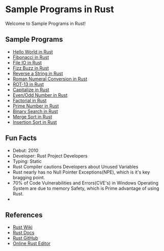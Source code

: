 # Sample Programs in Rust

Welcome to Sample Programs in Rust!

## Sample Programs

- [Hello World in Rust](https://therenegadecoder.com/code/hello-world-in-rust/)
- [Fibonacci in Rust](https://github.com/TheRenegadeCoder/sample-programs/issues/490)
- [File IO in Rust](https://github.com/TheRenegadeCoder/sample-programs/issues/413)
- [Fizz Buzz in Rust](https://github.com/TheRenegadeCoder/sample-programs/issues/453)
- [Reverse a String in Rust](https://github.com/jrg94/sample-programs/issues/261)
- [Roman Numeral Conversion in Rust](https://github.com/TheRenegadeCoder/sample-programs/issues/536)
- [ROT-13 in Rust](https://github.com/TheRenegadeCoder/sample-programs/issues/1118)
- [Capitalize in Rust](https://github.com/TheRenegadeCoder/sample-programs/pull/1802)
- [Even/Odd Number in Rust](https://github.com/TheRenegadeCoder/sample-programs/pull/1829)
- [Factorial in Rust](https://github.com/TheRenegadeCoder/sample-programs/pull/1831)
- [Prime Number in Rust](https://github.com/TheRenegadeCoder/sample-programs/pull/1832)
- [Binary Search in Rust](https://github.com/TheRenegadeCoder/sample-programs/pull/2085)
- [Merge Sort in Rust](https://github.com/TheRenegadeCoder/sample-programs/pull/2107)
- [Insertion Sort in Rust](https://github.com/TheRenegadeCoder/sample-programs/pull/2103)

## Fun Facts

- Debut: 2010
- Developer: Rust Project Developers
- Typing: Static
- Rust Compiler cautions Developers about Unused Variables
- Rust nearly has no Null Pointer Exceptions(NPE), which is it's key bragging point.
- 70% of Code Vulnerabilities and Errors(CVE's) in Windows Operating System are due to memory Safety, which is Prime advantage of using Rust.
- 

## References

- [Rust Wiki](https://en.wikipedia.org/wiki/Rust_(programming_language))
- [Rust Docs](https://www.rust-lang.org/en-US/)
- [Rust GitHub](https://github.com/rust-lang/rust)
- [Online Rust Editor](https://play.rust-lang.org/)
